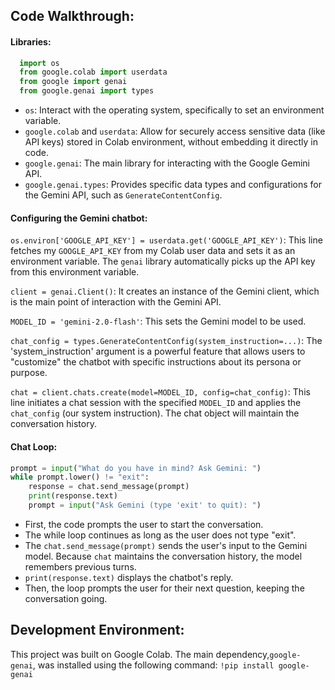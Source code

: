 ## Code Walkthrough:
#### Libraries:
```python
  import os
  from google.colab import userdata
  from google import genai
  from google.genai import types
```

  - ` os `: Interact with the operating system, specifically to set an environment variable.
  - ` google.colab ` and ` userdata `: Allow for securely access sensitive data (like API keys) stored in Colab environment, without embedding it directly in code.
  - ` google.genai `: The main library for interacting with the Google Gemini API.
  - ` google.genai.types `: Provides specific data types and configurations for the Gemini API, such as ` GenerateContentConfig `.

#### Configuring the Gemini chatbot:
` os.environ['GOOGLE_API_KEY'] = userdata.get('GOOGLE_API_KEY') `: This line fetches my ` GOOGLE_API_KEY ` from my Colab user data and sets it as an environment variable. The ` genai ` library automatically picks up the API key from this environment variable.

` client = genai.Client() `: It creates an instance of the Gemini client, which is the main point of interaction with the Gemini API.

` MODEL_ID = 'gemini-2.0-flash' `: This sets the Gemini model to be used.

` chat_config = types.GenerateContentConfig(system_instruction=...) `: The 'system_instruction' argument is a powerful feature that allows users to "customize" the chatbot with specific instructions about its persona or purpose.

` chat = client.chats.create(model=MODEL_ID, config=chat_config) `: This line initiates a chat session with the specified ` MODEL_ID ` and applies the ` chat_config ` (our system instruction). The chat object will maintain the conversation history.

#### Chat Loop:
```python
prompt = input("What do you have in mind? Ask Gemini: ")
while prompt.lower() != "exit":
    response = chat.send_message(prompt)
    print(response.text)
    prompt = input("Ask Gemini (type 'exit' to quit): ")
```

  - First, the code prompts the user to start the conversation.
  - The while loop continues as long as the user does not type "exit".
  - The ` chat.send_message(prompt) ` sends the user's input to the Gemini model. Because ` chat ` maintains the conversation history, the model remembers previous turns.
  - ` print(response.text) ` displays the chatbot's reply.
  - Then, the loop prompts the user for their next question, keeping the conversation going.

## Development Environment:
This project was built on Google Colab.
The main dependency,` google-genai `, was installed using the following command: ` !pip install google-genai `
